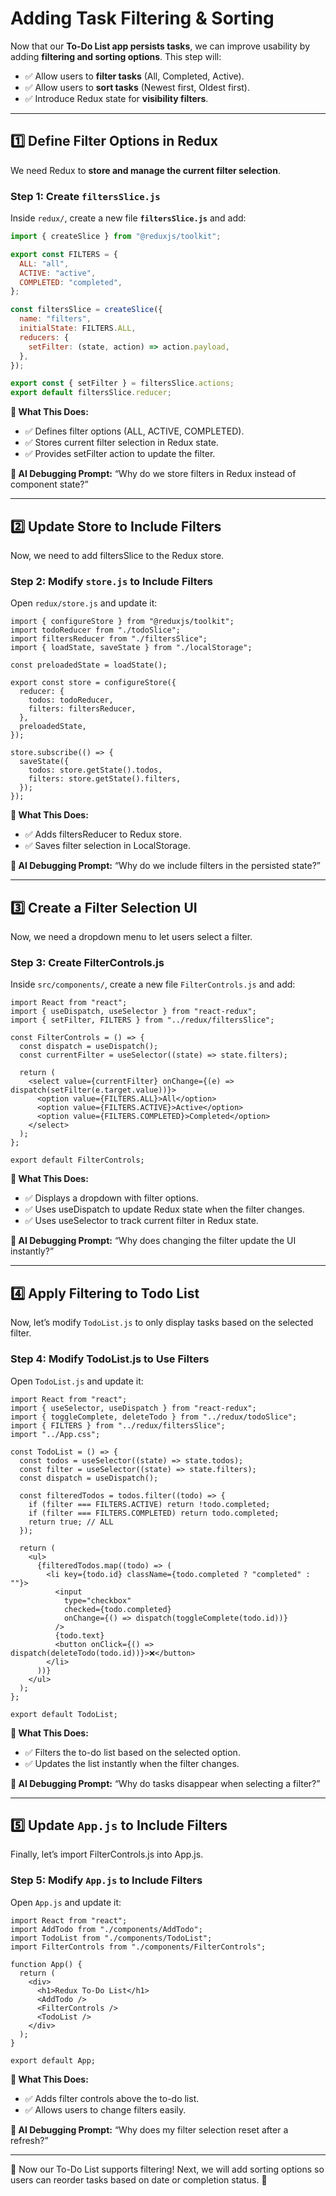 # **Adding Task Filtering & Sorting**

Now that our **To-Do List app persists tasks**, we can improve usability by adding **filtering and sorting options**. This step will:  
- ✅ Allow users to **filter tasks** (All, Completed, Active).  
- ✅ Allow users to **sort tasks** (Newest first, Oldest first).  
- ✅ Introduce Redux state for **visibility filters**.  

---

## **1️⃣ Define Filter Options in Redux**
We need Redux to **store and manage the current filter selection**.

### **Step 1: Create `filtersSlice.js`**
Inside `redux/`, create a new file **`filtersSlice.js`** and add:

```js
import { createSlice } from "@reduxjs/toolkit";

export const FILTERS = {
  ALL: "all",
  ACTIVE: "active",
  COMPLETED: "completed",
};

const filtersSlice = createSlice({
  name: "filters",
  initialState: FILTERS.ALL,
  reducers: {
    setFilter: (state, action) => action.payload,
  },
});

export const { setFilter } = filtersSlice.actions;
export default filtersSlice.reducer;
```

**📌 What This Does:**
- ✅ Defines filter options (ALL, ACTIVE, COMPLETED).
- ✅ Stores current filter selection in Redux state.
- ✅ Provides setFilter action to update the filter.

**📌 AI Debugging Prompt:** “Why do we store filters in Redux instead of component state?”

---

## 2️⃣ Update Store to Include Filters

Now, we need to add filtersSlice to the Redux store.

### Step 2: Modify `store.js` to Include Filters

Open `redux/store.js` and update it:

```JS
import { configureStore } from "@reduxjs/toolkit";
import todoReducer from "./todoSlice";
import filtersReducer from "./filtersSlice";
import { loadState, saveState } from "./localStorage";

const preloadedState = loadState();

export const store = configureStore({
  reducer: {
    todos: todoReducer,
    filters: filtersReducer,
  },
  preloadedState,
});

store.subscribe(() => {
  saveState({
    todos: store.getState().todos,
    filters: store.getState().filters,
  });
});
```

**📌 What This Does:**
- ✅ Adds filtersReducer to Redux store.
- ✅ Saves filter selection in LocalStorage.

**📌 AI Debugging Prompt:** “Why do we include filters in the persisted state?”

---

## 3️⃣ Create a Filter Selection UI

Now, we need a dropdown menu to let users select a filter.

### Step 3: Create FilterControls.js

Inside `src/components/`, create a new file `FilterControls.js` and add:

```JS
import React from "react";
import { useDispatch, useSelector } from "react-redux";
import { setFilter, FILTERS } from "../redux/filtersSlice";

const FilterControls = () => {
  const dispatch = useDispatch();
  const currentFilter = useSelector((state) => state.filters);

  return (
    <select value={currentFilter} onChange={(e) => dispatch(setFilter(e.target.value))}>
      <option value={FILTERS.ALL}>All</option>
      <option value={FILTERS.ACTIVE}>Active</option>
      <option value={FILTERS.COMPLETED}>Completed</option>
    </select>
  );
};

export default FilterControls;
```

**📌 What This Does:**
- ✅ Displays a dropdown with filter options.
- ✅ Uses useDispatch to update Redux state when the filter changes.
- ✅ Uses useSelector to track current filter in Redux state.

**📌 AI Debugging Prompt:** “Why does changing the filter update the UI instantly?”

---

## 4️⃣ Apply Filtering to Todo List

Now, let’s modify `TodoList.js` to only display tasks based on the selected filter.

### Step 4: Modify TodoList.js to Use Filters

Open `TodoList.js` and update it:

```JS
import React from "react";
import { useSelector, useDispatch } from "react-redux";
import { toggleComplete, deleteTodo } from "../redux/todoSlice";
import { FILTERS } from "../redux/filtersSlice";
import "../App.css";

const TodoList = () => {
  const todos = useSelector((state) => state.todos);
  const filter = useSelector((state) => state.filters);
  const dispatch = useDispatch();

  const filteredTodos = todos.filter((todo) => {
    if (filter === FILTERS.ACTIVE) return !todo.completed;
    if (filter === FILTERS.COMPLETED) return todo.completed;
    return true; // ALL
  });

  return (
    <ul>
      {filteredTodos.map((todo) => (
        <li key={todo.id} className={todo.completed ? "completed" : ""}>
          <input
            type="checkbox"
            checked={todo.completed}
            onChange={() => dispatch(toggleComplete(todo.id))}
          />
          {todo.text}
          <button onClick={() => dispatch(deleteTodo(todo.id))}>❌</button>
        </li>
      ))}
    </ul>
  );
};

export default TodoList;
```

**📌 What This Does:**
- ✅ Filters the to-do list based on the selected option.
- ✅ Updates the list instantly when the filter changes.

**📌 AI Debugging Prompt:** “Why do tasks disappear when selecting a filter?”

---

## 5️⃣ Update `App.js` to Include Filters

Finally, let’s import FilterControls.js into App.js.

### Step 5: Modify `App.js` to Include Filters

Open `App.js` and update it:

```JS
import React from "react";
import AddTodo from "./components/AddTodo";
import TodoList from "./components/TodoList";
import FilterControls from "./components/FilterControls";

function App() {
  return (
    <div>
      <h1>Redux To-Do List</h1>
      <AddTodo />
      <FilterControls />
      <TodoList />
    </div>
  );
}

export default App;
```

**📌 What This Does:**
- ✅ Adds filter controls above the to-do list.
- ✅ Allows users to change filters easily.

**📌 AI Debugging Prompt:** “Why does my filter selection reset after a refresh?”

---

🚀 Now our To-Do List supports filtering! Next, we will add sorting options so users can reorder tasks based on date or completion status. 🚀
